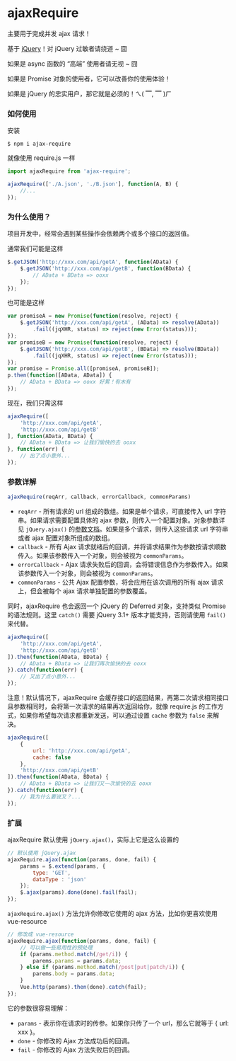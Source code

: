 # ajaxRequire

主要用于完成并发 ajax 请求！

基于 [jQuery](https://github.com/jquery/jquery)！对 jQuery 过敏者请绕道 ~ 囧

如果是 async 函数的 “高端” 使用者请无视 ~ 囧

如果是 Promise 对象的使用者，它可以改善你的使用体验！

如果是 jQuery 的忠实用户，那它就是必须的！ㄟ( ▔, ▔ )ㄏ



### 如何使用

安装

```shell
$ npm i ajax-require
```

就像使用 require.js 一样

```js
import ajaxRequire from 'ajax-require';

ajaxRequire(['./A.json', './B.json'], function(A, B) {
    //...
});
```



### 为什么使用？

项目开发中，经常会遇到某些操作会依赖两个或多个接口的返回值。

通常我们可能是这样

```js
$.getJSON('http://xxx.com/api/getA', function(AData) {
    $.getJSON('http://xxx.com/api/getB', function(BData) {
        // AData + BData => ooxx
    });
});
```

也可能是这样

```js
var promiseA = new Promise(function(resolve, reject) {
    $.getJSON('http://xxx.com/api/getA', (AData) => resolve(AData))
        .fail((jqXHR, status) => reject(new Error(status)));
});
var promiseB = new Promise(function(resolve, reject) {
    $.getJSON('http://xxx.com/api/getB', (BData) => resolve(BData))
        .fail((jqXHR, status) => reject(new Error(status)));
});
var promise = Promise.all([promiseA, promiseB]);
p.then(function([AData, AData]) {
    // AData + BData => ooxx 好累！有木有
});
```

现在，我们只需这样

```js
ajaxRequire([
    'http://xxx.com/api/getA',
    'http://xxx.com/api/getB'
], function(AData, BData) {
    // AData + BData => 让我们愉快的去 ooxx
}, function(err) {
    // 出了点小意外...
});
```



### 参数详解

```js
ajaxRequire(reqArr, callback, errorCallback, commonParams)
```

- `reqArr` - 所有请求的 url 组成的数组。如果是单个请求，可直接传入 url 字符串。如果请求需要配置具体的 ajax 参数，则传入一个配置对象。对象参数详见 `jQuery.ajax()` 的[参数文档](http://jquery.cuishifeng.cn/jQuery.Ajax.html)。如果是多个请求，则传入这些请求 url 字符串或者 ajax 配置对象所组成的数组。
- `callback` - 所有 Ajax 请求就绪后的回调，并将请求结果作为参数按请求顺数传入。如果该参数传入一个对象，则会被视为 `commonParams`。
- `errorCallback` - Ajax 请求失败后的回调，会将错误信息作为参数传入。如果该参数传入一个对象，则会被视为 `commonParams`。
- `commonParams` - 公共 Ajax 配置参数，将会应用在该次调用的所有 ajax 请求上，但会被每个 ajax 请求单独配置的参数覆盖。

同时，ajaxRequire 也会返回一个 jQuery 的 Deferred 对象，支持类似 Promise 的语法规则。这里 `catch()` 需要 jQuery 3.1+ 版本才能支持，否则请使用 `fail()` 来代替。

```js
ajaxRequire([
    'http://xxx.com/api/getA',
    'http://xxx.com/api/getB'
]).then(function(AData, BData) {
    // AData + BData => 让我们再次愉快的去 ooxx
}).catch(function(err) {
    // 又出了点小意外...
});
```

注意！默认情况下，ajaxRequire 会缓存接口的返回结果，再第二次请求相同接口且参数相同时，会将第一次请求的结果再次返回给你，就像 require.js 的工作方式，如果你希望每次请求都重新发送，可以通过设置 `cache` 参数为 `false` 来解决。

```js
ajaxRequire([
    {
        url: 'http://xxx.com/api/getA',
        cache: false
    },
    'http://xxx.com/api/getB'
]).then(function(AData, BData) {
    // AData + BData => 让我们又一次愉快的去 ooxx
}).catch(function(err) {
    // 我为什么要说又？...
});
```



### 扩展

ajaxRequire 默认使用 `jQuery.ajax()`，实际上它是这么设置的

```js
// 默认使用 jQuery.ajax
ajaxRequire.ajax(function(params, done, fail) {
    params = $.extend(params, {
        type: 'GET',
        dataType : 'json'
    });
    $.ajax(params).done(done).fail(fail);
});
```

`ajaxRequire.ajax()` 方法允许你修改它使用的 ajax 方法，比如你更喜欢使用 vue-resource

```js
// 修改成 vue-resource
ajaxRequire.ajax(function(params, done, fail) {
    // 可以做一些易用性的预处理
    if (params.method.match(/get/i)) {
        parems.params = params.data;
    } else if (params.method.match(/post|put|patch/i)) {
        parems.body = params.data;
    }
    Vue.http(params).then(done).catch(fail);
});
```

它的参数很容易理解：

- `params` - 表示你在请求时的传参。如果你只传了一个 url，那么它就等于 { url: xxx }。
- `done` - 你修改的 Ajax 方法成功后的回调。
- `fail` - 你修改的 Ajax 方法失败后的回调。


